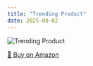 ```yaml
---
title: "Trending Product"
date: 2025-08-02
---
```


<img src="" alt="Trending Product" style="max-width:100%;"/>

[🛒 Buy on Amazon](?tag=dineshtechblo-21)